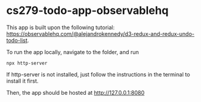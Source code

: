 # cs279-todo-app-observablehq

This app is built upon the following tutorial: https://observablehq.com/@alejandrokennedy/d3-redux-and-redux-undo-todo-list. 

To run the app locally, navigate to the folder, and run 
```
npx http-server
```

If http-server is not installed, just follow the instructions in the terminal to install it first.

Then, the app should be hosted at http://127.0.0.1:8080
